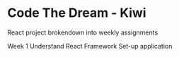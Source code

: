 # Code The Dream - Kiwi
React project brokendown into weekly assignments

Week 1 
Understand React Framework
Set-up application